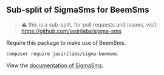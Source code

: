 ## Sub-split of SigmaSms for BeemSms

> ⚠️ this is a sub-split, for pull requests and issues, visit: https://github.com/jasirilabs/sigma-sms

Require this package to make use of BeemSms.


```bash
composer require jasirilabs/sigma-beemsms
```

View the [documentation of SigmaSms]().
